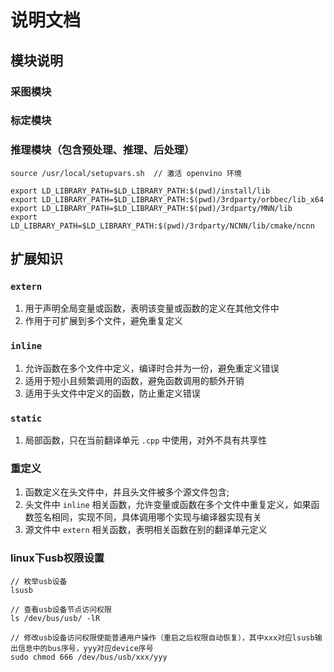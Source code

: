 # 说明文档

## 模块说明

### 采图模块

### 标定模块

### 推理模块（包含预处理、推理、后处理）

```
source /usr/local/setupvars.sh  // 激活 openvino 环境

export LD_LIBRARY_PATH=$LD_LIBRARY_PATH:$(pwd)/install/lib
export LD_LIBRARY_PATH=$LD_LIBRARY_PATH:$(pwd)/3rdparty/orbbec/lib_x64
export LD_LIBRARY_PATH=$LD_LIBRARY_PATH:$(pwd)/3rdparty/MNN/lib
export LD_LIBRARY_PATH=$LD_LIBRARY_PATH:$(pwd)/3rdparty/NCNN/lib/cmake/ncnn
```

## 扩展知识

### ```extern```
1. 用于声明全局变量或函数，表明该变量或函数的定义在其他文件中
2. 作用于可扩展到多个文件，避免重复定义

### ```inline```
1. 允许函数在多个文件中定义，编译时合并为一份，避免重定义错误
2. 适用于短小且频繁调用的函数，避免函数调用的额外开销
3. 适用于头文件中定义的函数，防止重定义错误

### ```static```
1. 局部函数，只在当前翻译单元 ```.cpp``` 中使用，对外不具有共享性

### 重定义

1. 函数定义在头文件中，并且头文件被多个源文件包含;
2. 头文件中 ```inline``` 相关函数，允许变量或函数在多个文件中重复定义，如果函数签名相同，实现不同，具体调用哪个实现与编译器实现有关
3. 源文件中 ```extern``` 相关函数，表明相关函数在别的翻译单元定义

### linux下usb权限设置

```
// 枚举usb设备
lsusb

// 查看usb设备节点访问权限
ls /dev/bus/usb/ -lR

// 修改usb设备访问权限使能普通用户操作（重启之后权限自动恢复），其中xxx对应lsusb输出信息中的bus序号，yyy对应device序号
sudo chmod 666 /dev/bus/usb/xxx/yyy
```
